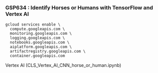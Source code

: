 ### GSP634 : Identify Horses or Humans with TensorFlow and Vertex AI 

```
gcloud services enable \
  compute.googleapis.com \
  monitoring.googleapis.com \
  logging.googleapis.com \
  notebooks.googleapis.com \
  aiplatform.googleapis.com \
  artifactregistry.googleapis.com \
  container.googleapis.com
```

Vertex AI (CLS_Vertex_AI_CNN_horse_or_human.ipynb)




